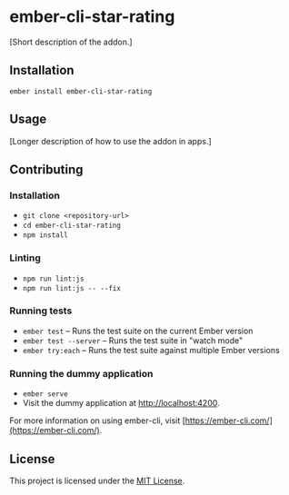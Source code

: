 ember-cli-star-rating
==============================================================================

[Short description of the addon.]

Installation
------------------------------------------------------------------------------

```
ember install ember-cli-star-rating
```


Usage
------------------------------------------------------------------------------

[Longer description of how to use the addon in apps.]


Contributing
------------------------------------------------------------------------------

### Installation

* `git clone <repository-url>`
* `cd ember-cli-star-rating`
* `npm install`

### Linting

* `npm run lint:js`
* `npm run lint:js -- --fix`

### Running tests

* `ember test` – Runs the test suite on the current Ember version
* `ember test --server` – Runs the test suite in "watch mode"
* `ember try:each` – Runs the test suite against multiple Ember versions

### Running the dummy application

* `ember serve`
* Visit the dummy application at [http://localhost:4200](http://localhost:4200).

For more information on using ember-cli, visit [https://ember-cli.com/](https://ember-cli.com/).

License
------------------------------------------------------------------------------

This project is licensed under the [MIT License](LICENSE.md).
